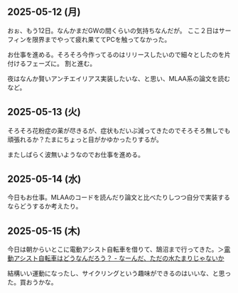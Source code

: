 ## 2025-05-12 (月)

おぉ、もう12日。なんかまだGWの間くらいの気持ちなんだが。
ここ２日はサーフィンを限界までやって疲れ果ててPCを触ってなかった。

お仕事を進める。そろそろ今作ってるのはリリースしたいので細々としたのを片付けるフェーズに。
割と進む。

夜はなんか賢いアンチエイリアス実装したいな、と思い、MLAA系の論文を読むなど。

## 2025-05-13 (火)

そろそろ花粉症の薬が尽きるが、症状もだいぶ減ってきたのでそろそろ無しでも頑張れるか？たまにちょっと目がかゆかったりするが。

またしばらく波無いようなのでお仕事を進める。

## 2025-05-14 (水)

今日もお仕事。MLAAのコードを読んだり論文と比べたりしつつ自分で実装するならどうするか考えたり。

## 2025-05-15 (木)

今日は朝からいとこに電動アシスト自転車を借りて、鵠沼まで行ってきた。＞[電動アシスト自転車はどうなんだろう？ - なーんだ、ただの水たまりじゃないか](https://karino2.github.io/2025/05/15/electric_assist_cycle_trial.html)

結構いい運動になったし、サイクリングという趣味ができるのはいいな、と思った。買おうかな。